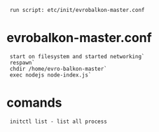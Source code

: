 ` run script: etc/init/evrobalkon-master.conf`

# evrobalkon-master.conf
``` 
 start on filesystem and started networking`
 respawn`
 chdir /home/evro-balkon-master`
 exec nodejs node-index.js`
```

# comands
```
 initctl list - list all process
```
